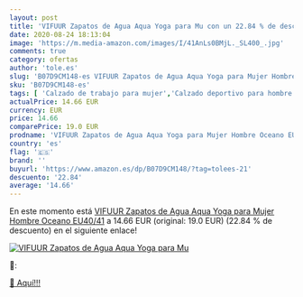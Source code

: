 ```yaml
---
layout: post
title: 'VIFUUR Zapatos de Agua Aqua Yoga para Mu con un 22.84 % de descuento'
date: 2020-08-24 18:13:04
image: 'https://m.media-amazon.com/images/I/41AnLs0BMjL._SL400_.jpg'
comments: true
category: ofertas
author: 'tole.es'
slug: 'B07D9CM148-es VIFUUR Zapatos de Agua Aqua Yoga para Mujer Hombre Oceano...'
sku: 'B07D9CM148-es'
tags: [ 'Calzado de trabajo para mujer','Calzado deportivo para hombre','Calzado sanitario y de hostelería para mujer','Chanclas y sandalias de piscina para hombre','Sandalias y chanclas para niña','Zapatillas y calzado deportivo para hombre','Zapatos','Zapatos para hombre','Zapatos para mujer','Zapatos para niñas pequeñas','Zapatos y complementos','Zuecos sanitarios y de hostelería para mujer','Zuecos y mules para hombre','zapatos', ]
actualPrice: 14.66 EUR
currency: EUR
price: 14.66
comparePrice: 19.0 EUR
prodname: 'VIFUUR Zapatos de Agua Aqua Yoga para Mujer Hombre Oceano EU40/41'
country: 'es'
flag: '🇪🇸'
brand: ''
buyurl: 'https://www.amazon.es/dp/B07D9CM148/?tag=tolees-21'
descuento: '22.84'
average: '14.66'
---
```


En este momento está [VIFUUR Zapatos de Agua Aqua Yoga para Mujer Hombre Oceano EU40/41](https://www.amazon.es/dp/B07D9CM148/?tag=tolees-21) a 14.66 EUR (original: 19.0 EUR) (22.84 %  de descuento) en el siguiente enlace!

[![VIFUUR Zapatos de Agua Aqua Yoga para Mu](https://m.media-amazon.com/images/I/41AnLs0BMjL._SL400_.jpg)](https://www.amazon.es/dp/B07D9CM148/?tag=tolees-21)

🔎:


[🛒 Aquí!!!](https://www.amazon.es/dp/B07D9CM148/?tag=tolees-21)
